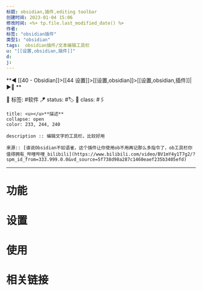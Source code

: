 ```yaml
---
标题: obsidian,插件,editing toolbar
创建时间: 2023-01-04 15:06
修改时间: <%+ tp.file.last_modified_date() %>
作者: 
标签: "obsidian插件" 
类型1: "obsidian"
tags:  obsidian插件/文本编辑工具栏
u: "[[设置,obsidian,插件]]"
d:
j: 
---
```


**◀️ [[40 - Obsidian]]>[[44 设置]]>[[设置,obsidian]]>[[设置,obsidian,插件]]| ▶️📎 **  

🧩 标签:  #软件 
🪁 status: #🏷️
🎏 class: #🖇️

```ad-info
title: <u></u>**描述**
collapse: open
color: 233, 244, 240

description :: 编辑文字的工具栏，比较好用

来源:: [谁说Obsidian不如语雀，这个插件让你使用ob不用再记那么多指令了，ob工具栏你值得拥有_哔哩哔哩_bilibili](https://www.bilibili.com/video/BV1mY4y1T7g2/?spm_id_from=333.999.0.0&vd_source=5f738d98a287c1460eaef235b3405efd)

```

---
# 功能

# 设置

# 使用

# 相关链接





